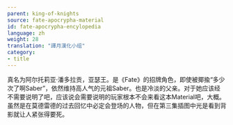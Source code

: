 ```yaml
---
parent: king-of-knights
source: fate-apocrypha-material
id: fate-apocrypha-encylopedia
language: zh
weight: 28
translation: "譯月漢化小组"
category:
- title
---
```


真名为阿尔托莉亚·潘多拉贡，亚瑟王。是《Fate》的招牌角色，即使被揶揄“多少次了啊Saber”，依然维持高人气的元祖Saber。也是冷淡的父亲。对于她应该经不需要说明了吧，应该说会需要说明的玩家根本不会来看这本Material吧，大概。
虽然是在莫德雷德的过去回忆中必定会登场的人物，但在第三集插图中光是看到背影就让人紧张得要死。
